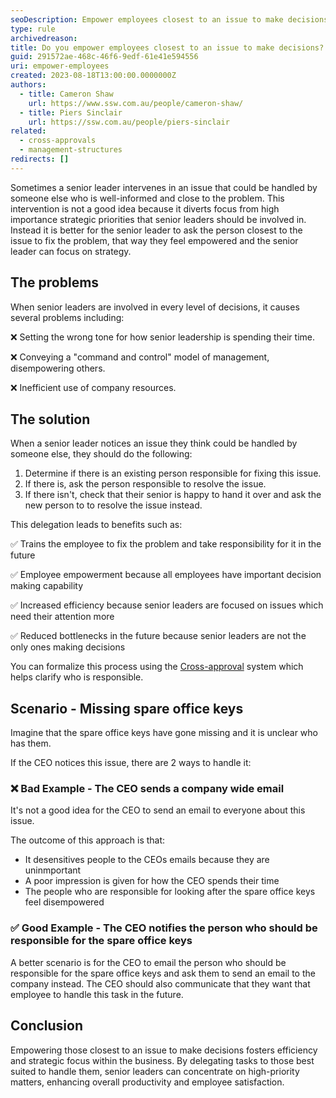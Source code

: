 ```yaml
---
seoDescription: Empower employees closest to an issue to make decisions, fostering efficiency and strategic focus within the business.
type: rule
archivedreason:
title: Do you empower employees closest to an issue to make decisions?
guid: 291572ae-468c-46f6-9edf-61e41e594556
uri: empower-employees
created: 2023-08-18T13:00:00.0000000Z
authors:
  - title: Cameron Shaw
    url: https://www.ssw.com.au/people/cameron-shaw/
  - title: Piers Sinclair
    url: https://ssw.com.au/people/piers-sinclair
related:
  - cross-approvals
  - management-structures
redirects: []
---
```


Sometimes a senior leader intervenes in an issue that could be handled by someone else who is well-informed and close to the problem. This intervention is not a good idea because it diverts focus from high importance strategic priorities that senior leaders should be involved in. Instead it is better for the senior leader to ask the person closest to the issue to fix the problem, that way they feel empowered and the senior leader can focus on strategy.

<!--endintro-->

## The problems

When senior leaders are involved in every level of decisions, it causes several problems including:

❌ Setting the wrong tone for how senior leadership is spending their time.

❌ Conveying a "command and control" model of management, disempowering others.

❌ Inefficient use of company resources.

## The solution

When a senior leader notices an issue they think could be handled by someone else, they should do the following:

1. Determine if there is an existing person responsible for fixing this issue.
2. If there is, ask the person responsible to resolve the issue.
3. If there isn't, check that their senior is happy to hand it over and ask the new person to to resolve the issue instead.

This delegation leads to benefits such as:

✅ Trains the employee to fix the problem and take responsibility for it in the future

✅ Employee empowerment because all employees have important decision making capability

✅ Increased efficiency because senior leaders are focused on issues which need their attention more

✅ Reduced bottlenecks in the future because senior leaders are not the only ones making decisions

You can formalize this process using the [Cross-approval](/cross-approvals) system which helps clarify who is responsible.

## Scenario - Missing spare office keys

Imagine that the spare office keys have gone missing and it is unclear who has them.

If the CEO notices this issue, there are 2 ways to handle it:

### ❌ Bad Example - The CEO sends a company wide email

It's not a good idea for the CEO to send an email to everyone about this issue.

The outcome of this approach is that:

- It desensitives people to the CEOs emails because they are uninmportant
- A poor impression is given for how the CEO spends their time
- The people who are responsible for looking after the spare office keys feel disempowered

### ✅ Good Example - The CEO notifies the person who should be responsible for the spare office keys

A better scenario is for the CEO to email the person who should be responsible for the spare office keys and ask them to send an email to the company instead. The CEO should also communicate that they want that employee to handle this task in the future.

## Conclusion

Empowering those closest to an issue to make decisions fosters efficiency and strategic focus within the business. By delegating tasks to those best suited to handle them, senior leaders can concentrate on high-priority matters, enhancing overall productivity and employee satisfaction.

